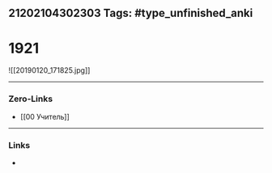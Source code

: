 21202104302303
Tags: #type_unfinished_anki 
---
# 1921

![[20190120_171825.jpg]]

---
### Zero-Links
- [[00 Учитель]]
---
### Links
-